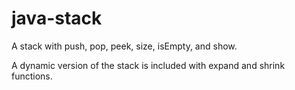 # java-stack

A stack with push, pop, peek, size, isEmpty, and show.

A dynamic version of the stack is included with expand and shrink functions.
